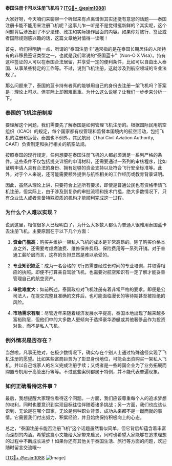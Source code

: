 **泰国注册卡可以注册飞机吗？[[TG💪+ @esim1088](https://t.me/s/esim1088)]**

大家好呀，今天咱们来聊聊一个听起来有点离谱但其实还挺有意思的话题——泰国注册卡能不能用来注册飞机呢？这事儿乍一听是不是觉得挺新鲜的？其实呢，这个问题背后涉及到了不少法律、政策和实际操作层面的内容。如果你对旅行、签证或者国际规则感兴趣的话，这篇文章绝对值得一读哦！

首先，咱们得明确一点，所谓的“泰国注册卡”通常指的是在泰国长期居住的人所持有的非移民签证类型之一，也就是我们常说的“泰国蓝卡”（Non-O X Visa）。持有这种签证的人可以在泰国合法居留，并享受一定的便利条件，比如可以自由出入泰国、从事某些特定的工作等。不过，说到飞机注册，这就涉及到航空领域的专业法规了。

那么问题来了，泰国的蓝卡持有者真的能够用自己的身份去注册一架飞机吗？答案是：理论上可以，但实际上却困难重重。为什么这么说呢？让我们一步步来分析一下。

### 泰国的飞机注册制度

要理解这个问题，我们需要先了解泰国是如何管理飞机注册的。根据国际民用航空组织（ICAO）的规定，每个国家都有权管理和监督本国境内的航空活动，包括飞机的注册和运营。泰国也不例外，其民航局（Thai Civil Aviation Authority, CAAT）负责制定和执行相关的航空法规。

按照泰国的现行规定，任何想要在泰国注册飞机的人都必须满足一系列严格的条件。这些条件不仅包括提交详细的申请材料，还需要通过一系列的审核程序，比如证明申请人具有合法的身份、拥有足够的资金支持以及符合飞行安全标准等。此外，对于个人来说，还可能需要额外提供与航空相关的工作经历或教育背景证明。

因此，虽然从理论上讲，只要符合上述所有要求，即使是普通公民也有资格申请飞机注册，但实际上，由于涉及到复杂的审批流程和技术门槛，绝大多数情况下，只有企业法人或者具备特殊资质的机构才能顺利完成这一过程。

### 为什么个人难以实现？

说到这里，相信很多人已经明白了，为什么大多数人都认为普通人很难用泰国蓝卡去注册飞机。主要原因在于以下几个方面：

1. **资金门槛高**：购买并维护一架私人飞机的成本是非常高昂的。除了购买价格本身之外，还需要考虑燃油费、维修保养费用、保险费用等一系列开销。对于普通工薪阶层而言，这样的负担显然是难以承受的。

2. **专业知识缺乏**：成为一名合格的飞行员需要经过长时间的专业培训，并取得相应的执照。即便不打算亲自驾驶飞机，也需要对航空知识有一定了解才能妥善管理自己的航空资产。

3. **审批难度大**：如前所述，泰国政府对飞机注册有着非常严格的要求。即便是公司法人，在提交完整且准确的文件后，也可能面临漫长的等待期甚至被拒绝的风险。

4. **市场需求有限**：尽管近年来随着经济发展水平提高，泰国本地出现了越来越多富裕阶层，但他们中的大多数人更倾向于选择豪华游艇或其他奢侈品作为投资对象，而不是私人飞机。

### 例外情况是否存在？

当然啦，凡事无绝对，在极少数情况下，确实存在个别人士通过特殊途径实现了飞机注册的愿望。比如某些富商巨贾为了彰显身份地位，可能会出资购买一架私人飞机，并以自己或家人的名义完成注册手续；又或者是一些跨国企业为了业务拓展而购置专机用于高管出行等等。不过这些案例都属于特例，并不能代表普遍现象。

### 如何正确看待这件事？

最后，我想提醒大家理性看待这个问题。一方面，我们应该尊重每个人的追求梦想的权利，同时也要意识到实现目标往往伴随着诸多挑战；另一方面，我们也应该认识到，无论是在哪个国家，无论是何种职业背景，成功从来都不是一蹴而就的事情。它需要我们付出努力、积累经验，并且始终保持积极向上的心态。

总之，“泰国注册卡能否注册飞机”这个话题虽然看似简单，但它背后却蕴含着丰富而深刻的内涵。希望这篇小文能给大家带来启发，同时也希望大家能够在追求理想的过程中不断成长进步！如果你还有其他关于泰国生活、旅行等方面的问题，欢迎随时留言交流哦～

[[TG💪+ @esim1088](https://t.me/s/esim1088) ![Image](https://i.postimg.cc/4NQfJmqS/Snipaste-2025-05-13-00-14-12.png)]